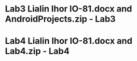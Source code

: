 # Lab3 Lialin Ihor IO-81.docx and AndroidProjects.zip - Lab3
# Lab4 Lialin Ihor IO-81.docx and Lab4.zip - Lab4
